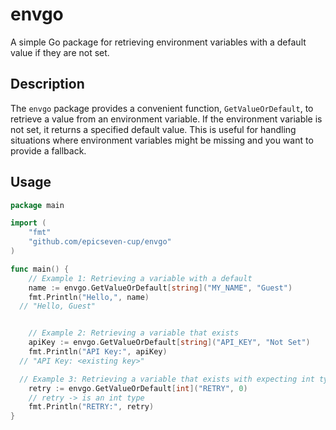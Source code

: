 # envgo

A simple Go package for retrieving environment variables with a default value if they are not set.

## Description

The `envgo` package provides a convenient function, `GetValueOrDefault`, to retrieve a value from an environment variable. If the environment variable is not set, it returns a specified default value. This is useful for handling situations where environment variables might be missing and you want to provide a fallback.

## Usage

```go
package main

import (
	"fmt"
	"github.com/epicseven-cup/envgo"
)

func main() {
	// Example 1: Retrieving a variable with a default
	name := envgo.GetValueOrDefault[string]("MY_NAME", "Guest")
	fmt.Println("Hello,", name)
  // "Hello, Guest"


	// Example 2: Retrieving a variable that exists
	apiKey := envgo.GetValueOrDefault[string]("API_KEY", "Not Set")
	fmt.Println("API Key:", apiKey)
  // "API Key: <existing key>"

  // Example 3: Retrieving a variable that exists with expecting int type
	retry := envgo.GetValueOrDefault[int]("RETRY", 0)
	// retry -> is an int type
	fmt.Println("RETRY:", retry)
}
